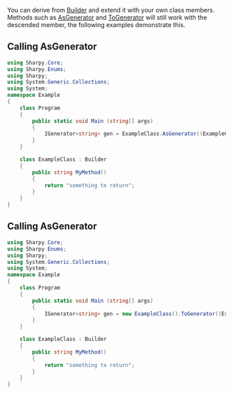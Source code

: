 You can derive from [Builder](xref:Sharpy.Builder) and extend it with your own class members.
Methods such as [AsGenerator](xref:Sharpy.Builder.AsGenerator``1(System.Func{Sharpy.Builder,``0})) and [ToGenerator](xref:Sharpy.BuilderExtensions.ToGenerator``2(``0,System.Func{``0,``1}))
will still work with the descended member, the following examples demonstrate this.

## Calling AsGenerator ##
```csharp
using Sharpy.Core;
using Sharpy.Enums;
using Sharpy;
using System.Generic.Collections;
using System;
namespace Example
{
    class Program
    {
        public static void Main (string[] args)
        {
            IGenerator<string> gen = ExampleClass.AsGenerator((ExampleClass e) => e.MyMethod()):
        }
    }

    class ExampleClass : Builder
    {
        public string MyMethod()
        {
            return "something to return";
        }
    }
}
```

## Calling AsGenerator ##
```csharp
using Sharpy.Core;
using Sharpy.Enums;
using Sharpy;
using System.Generic.Collections;
using System;
namespace Example
{
    class Program
    {
        public static void Main (string[] args)
        {
            IGenerator<string> gen = new ExampleClass().ToGenerator((ExampleClass e) => e.MyMethod());
        }
    }

    class ExampleClass : Builder
    {
        public string MyMethod()
        {
            return "something to return";
        }
    }
}
```
